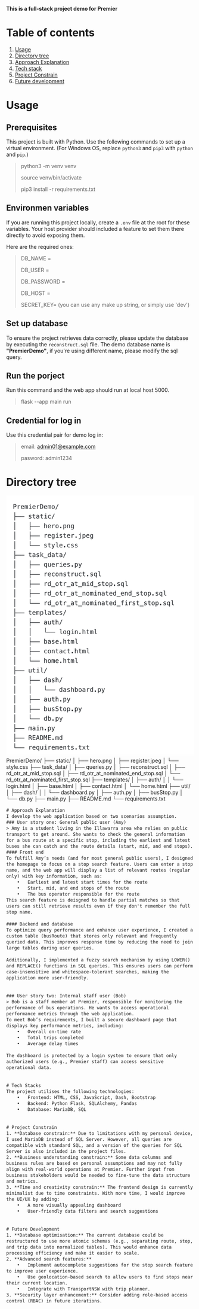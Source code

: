 **This is a full-stack project demo for Premier**
# Table of contents
1. [Usage](#Usage)
2. [Directory tree](#Directory)
3. [Approach Explanation](#Approach)
4. [Tech stack](#Tech)
5. [Project Constrain](#Project)
6. [Future development](#Future)

# Usage
## Prerequisites
This project is built with Python. Use the following commands to set up a virtual environment. (For Windows OS, replace `python3` and `pip3` with `python` and `pip`.)
> python3 -m venv venv
>
> source venv/bin/activate
>
> pip3 install -r requirements.txt

## Environmen variables
If you are running this project locally, create a `.env` file at the root for these variables. Your host provider should included a feature to set them there directly to avoid exposing them.

Here are the required ones:
> DB_NAME = 
>
> DB_USER = 
>
> DB_PASSWORD = 
>
> DB_HOST = 
>
> SECRET_KEY= (you can use any make up string, or simply use 'dev')

## Set up database
To ensure the project retrieves data correctly, please update the database by executing the `reconstruct.sql` file.
The demo database name is **"PremierDemo"**, if you're using different name, please modify the sql query.

## Run the porject
Run this command and the web app should run at local host 5000.
> flask --app main run

## Credential for log in
Use this credential pair for demo log in:
> email: admin01@example.com
>
> pasword: admin1234

# Directory tree
![dirTree](static/dirTree.png)
PremierDemo/
├── static/
│   ├── hero.png
│   ├── register.jpeg
│   └── style.css
├── task_data/
│   ├── queries.py
│   ├── reconstruct.sql
│   ├── rd_otr_at_mid_stop.sql
│   ├── rd_otr_at_nominated_end_stop.sql
│   └── rd_otr_at_nominated_first_stop.sql
├── templates/
│   ├── auth/
│   │   └── login.html
│   ├── base.html
│   ├── contact.html
│   └── home.html
├── util/
│   ├── dash/
│   │   └── dashboard.py
│   ├── auth.py
│   ├── busStop.py
│   └── db.py
├── main.py
├── README.md
└── requirements.txt

```
# Approach Explanation
I develop the web application based on two scenarios assumption.
### User story one: General public user (Amy)
> Amy is a student living in the Illawarra area who relies on public transport to get around. She wants to check the general information for a bus route at a specific stop, including the earliest and latest buses she can catch and the route details (start, mid, and end stops).
#### Front end
To fulfill Amy’s needs (and for most general public users), I designed the homepage to focus on a stop search feature. Users can enter a stop name, and the web app will display a list of relevant routes (regular only) with key information, such as:
	•	Earliest and latest start times for the route
	•	Start, mid, and end stops of the route
	•	The bus operator responsible for the route
This search feature is deisgned to handle partial matches so that users can still retrieve results even if they don't remember the full stop name.

#### Backend and database
To optimize query performance and enhance user experience, I created a custom table (busRoute) that stores only relevant and frequently queried data. This improves response time by reducing the need to join large tables during user queries.

Additionally, I implemented a fuzzy search mechanism by using LOWER() and REPLACE() functions in SQL queries. This ensures users can perform case-insensitive and whitespace-tolerant searches, making the application more user-friendly. 


### User story two: Internal staff user (Bob)
> Bob is a staff member at Premier, responsible for monitoring the performance of bus operations. He wants to access operational performance metrics through the web application.
To meet Bob’s requirements, I built a secure dashboard page that displays key performance metrics, including:
	•	Overall on-time rate
	•	Total trips completed
	•	Average delay times

The dashboard is protected by a login system to ensure that only authorized users (e.g., Premier staff) can access sensitive operational data.


# Tech Stacks
The project utilises the following technologies:
	•	Frontend: HTML, CSS, JavaScript, Dash, Bootstrap
	•	Backend: Python Flask, SQLAlchemy, Pandas
	•	Database: MariaDB, SQL


# Project Constrain
1. **Database constrain:** Due to limitations with my personal device, I used MariaDB instead of SQL Server. However, all queries are compatible with standard SQL, and a version of the queries for SQL Server is also included in the project files.
2. **Business understanding constrain:** Some data columns and business rules are based on personal assumptions and may not fully align with real-world operations at Premier. Further input from business stakeholders would be needed to fine-tune the data structure and metrics.
3. **Time and creativity constrain:** The frontend design is currently minimalist due to time constraints. With more time, I would improve the UI/UX by adding:
	•	A more visually appealing dashboard
	•	User-friendly data filters and search suggestions


# Future Development
1. **Database optimisation:** The current database could be restructured to use more atomic schemas (e.g., separating route, stop, and trip data into normalized tables). This would enhance data processing efficiency and make it easier to scale.
2. **Advanced search features:** 	
    •	Implement autocomplete suggestions for the stop search feature to improve user experience.
	•	Use geolocation-based search to allow users to find stops near their current location.
	•	Integrate with TransportNSW with trip planner.
3. **Security layer enhancement:** Consider adding role-based access control (RBAC) in future iterations.


